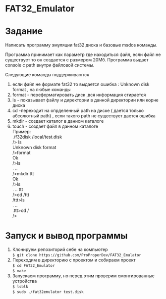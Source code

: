 # FAT32_Emulator
# Задание
Написать программу эмуляции fat32 диска и базовые msdos команды.

Программа принимает как параметр где находиться файл, если файл не существует то он создается с размером 20Мб.
Программа выдает console с path внутри файловой системы.

Следующие команды поддерживаются
1) если файл не формате fat32 то выдается ошибка : Unknown disk format , на любые команды
2) format - переформатировать диск ,вся информация стирается
3) ls - показывает файлу и директории в данной директории или корне диска
4) cd <path> -переходит на опрделенный path на диске ( дается только aбсолютный path) , если такого path не существует дается ошибка
5) mkdir <name> - создает каталог в данном каталоге
6) touch <name> - создает файл в данном каталоге  \
Пример:  \
./f32disk /local/test.disk  \
/> ls  \
Unknown disk format \
/>format  \
Ok  \
/>ls  \
. ..  \
/>mkdir ttt  \
Ok  \
/>ls  \
. .. ttt  \
/>cd /ttt  \
/ttt>ls  \
. ..  \
.ttt>cd /  \
/>
# Запуск и вывод программы
1. Клонируем репозиторий себе на компьютер  \
`$ git clone https://github.com/ProProperDev/FAT32_Emulator`
2. Переходим в директорию с проектом и собираем проект  \
`$ cd FAT32_Emulator`  \
`$ make`
3. Запускаем программу, но перед этим проверим смонтированные устройства  \
`$ lsblk`  \
`$ sudo ./fat32emulator test.disk`
